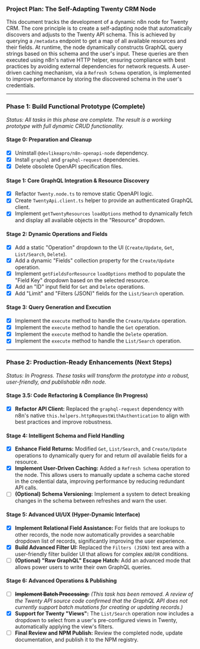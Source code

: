### Project Plan: The Self-Adapting Twenty CRM Node

This document tracks the development of a dynamic n8n node for Twenty CRM. The core principle is to create a self-adapting node that automatically discovers and adjusts to the Twenty API schema. This is achieved by querying a `/metadata` endpoint to get a map of all available resources and their fields. At runtime, the node dynamically constructs GraphQL query strings based on this schema and the user's input. These queries are then executed using n8n's native HTTP helper, ensuring compliance with best practices by avoiding external dependencies for network requests. A user-driven caching mechanism, via a `Refresh Schema` operation, is implemented to improve performance by storing the discovered schema in the user's credentials.

---

### **Phase 1: Build Functional Prototype (Complete)**

*Status: All tasks in this phase are complete. The result is a working prototype with full dynamic CRUD functionality.*

#### **Stage 0: Preparation and Cleanup**
- [x] Uninstall `@devlikeapro/n8n-openapi-node` dependency.
- [x] Install `graphql` and `graphql-request` dependencies.
- [x] Delete obsolete OpenAPI specification files.

#### **Stage 1: Core GraphQL Integration & Resource Discovery**
- [x] Refactor `Twenty.node.ts` to remove static OpenAPI logic.
- [x] Create `TwentyApi.client.ts` helper to provide an authenticated GraphQL client.
- [x] Implement `getTwentyResources` `loadOptions` method to dynamically fetch and display all available objects in the "Resource" dropdown.

#### **Stage 2: Dynamic Operations and Fields**
- [x] Add a static "Operation" dropdown to the UI (`Create/Update`, `Get`, `List/Search`, `Delete`).
- [x] Add a dynamic "Fields" collection property for the `Create/Update` operation.
- [x] Implement `getFieldsForResource` `loadOptions` method to populate the "Field Key" dropdown based on the selected resource.
- [x] Add an "ID" input field for `Get` and `Delete` operations.
- [x] Add "Limit" and "Filters (JSON)" fields for the `List/Search` operation.

#### **Stage 3: Query Generation and Execution**
- [x] Implement the `execute` method to handle the `Create/Update` operation.
- [x] Implement the `execute` method to handle the `Get` operation.
- [x] Implement the `execute` method to handle the `Delete` operation.
- [x] Implement the `execute` method to handle the `List/Search` operation.

---

### **Phase 2: Production-Ready Enhancements (Next Steps)**

*Status: In Progress. These tasks will transform the prototype into a robust, user-friendly, and publishable n8n node.*

#### **Stage 3.5: Code Refactoring & Compliance (In Progress)**
- [x] **Refactor API Client:** Replaced the `graphql-request` dependency with n8n's native `this.helpers.httpRequestWithAuthentication` to align with best practices and improve robustness.

#### **Stage 4: Intelligent Schema and Field Handling**
- [x] **Enhance Field Returns:** Modified `Get`, `List/Search`, and `Create/Update` operations to dynamically query for and return *all* available fields for a resource.
- [x] **Implement User-Driven Caching:** Added a `Refresh Schema` operation to the node. This allows users to manually update a schema cache stored in the credential data, improving performance by reducing redundant API calls.
- [ ] **(Optional) Schema Versioning:** Implement a system to detect breaking changes in the schema between refreshes and warn the user.

#### **Stage 5: Advanced UI/UX (Hyper-Dynamic Interface)**
- [x] **Implement Relational Field Assistance:** For fields that are lookups to other records, the node now automatically provides a searchable dropdown list of records, significantly improving the user experience.
- [x] **Build Advanced Filter UI:** Replaced the `Filters (JSON)` text area with a user-friendly filter builder UI that allows for complex `AND`/`OR` conditions.
- [ ] **(Optional) "Raw GraphQL" Escape Hatch:** Add an advanced mode that allows power users to write their own GraphQL queries.

#### **Stage 6: Advanced Operations & Publishing**
- [ ] **~~Implement Batch Processing:~~** *(This task has been removed. A review of the Twenty API source code confirmed that the GraphQL API does not currently support batch mutations for creating or updating records.)*
- [x] **Support for Twenty "Views":** The `List/Search` operation now includes a dropdown to select from a user's pre-configured views in Twenty, automatically applying the view's filters.
- [ ] **Final Review and NPM Publish:** Review the completed node, update documentation, and publish it to the NPM registry.
